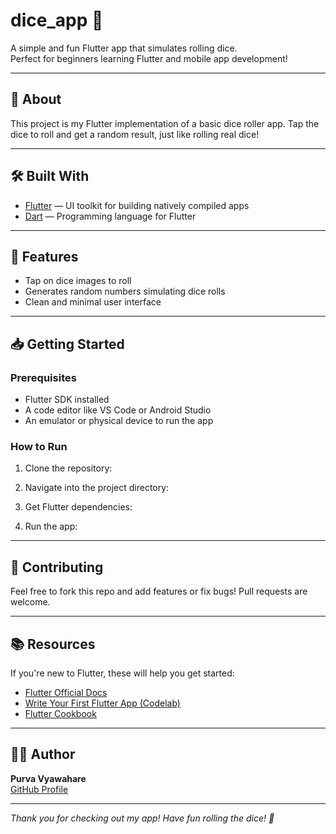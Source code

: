 # dice_app 🎲

A simple and fun Flutter app that simulates rolling dice.  
Perfect for beginners learning Flutter and mobile app development!

---

## 🚀 About

This project is my Flutter implementation of a basic dice roller app. Tap the dice to roll and get a random result, just like rolling real dice!

---

## 🛠️ Built With

- [Flutter](https://flutter.dev/) — UI toolkit for building natively compiled apps  
- [Dart](https://dart.dev/) — Programming language for Flutter

---

## 📱 Features

- Tap on dice images to roll  
- Generates random numbers simulating dice rolls  
- Clean and minimal user interface

---

## 📥 Getting Started

### Prerequisites

- Flutter SDK installed  
- A code editor like VS Code or Android Studio  
- An emulator or physical device to run the app

### How to Run

1. Clone the repository:  

2. Navigate into the project directory:  

3. Get Flutter dependencies:  

4. Run the app:  

---

## 🤝 Contributing

Feel free to fork this repo and add features or fix bugs! Pull requests are welcome.

---

## 📚 Resources

If you're new to Flutter, these will help you get started:  
- [Flutter Official Docs](https://flutter.dev/docs)  
- [Write Your First Flutter App (Codelab)](https://flutter.dev/docs/get-started/codelab)  
- [Flutter Cookbook](https://flutter.dev/docs/cookbook)

---

## 👩‍💻 Author

**Purva Vyawahare**  
[GitHub Profile](https://github.com/PurvaVyawahare)

---

*Thank you for checking out my app! Have fun rolling the dice! 🎲*

